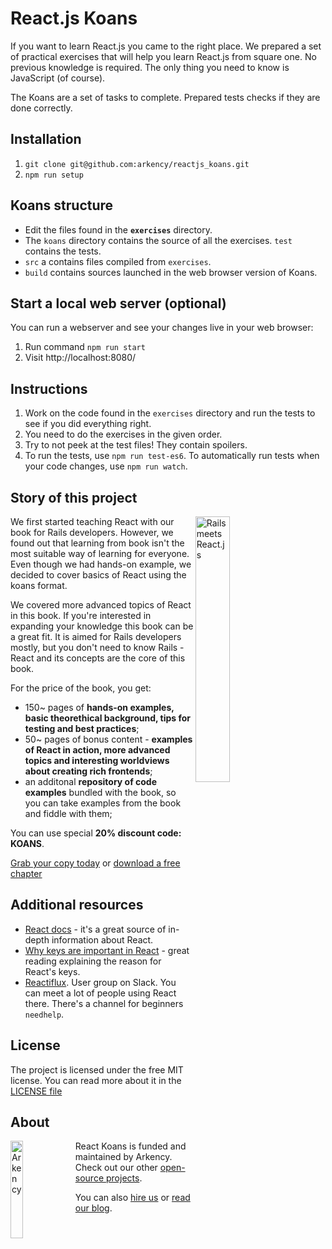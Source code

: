 # React.js Koans

If you want to learn React.js you came to the right place. We prepared a set of practical exercises that will help you learn React.js from square one. No previous knowledge is required. The only thing you need to know is JavaScript (of course).

The Koans are a set of tasks to complete. Prepared tests checks if they are done correctly.

## Installation

  1. `git clone git@github.com:arkency/reactjs_koans.git`
  2. `npm run setup`

## Koans structure

 * Edit the files found in the **`exercises`** directory.
 * The `koans` directory contains the source of all the exercises. `test` contains the tests.
 * `src` a contains files compiled from `exercises`.
 * `build` contains sources launched in the web browser version of Koans.

## Start a local web server (optional)

You can run a webserver and see your changes live in your web browser:

  1. Run command `npm run start`
  2. Visit http://localhost:8080/

## Instructions

  1. Work on the code found in the `exercises` directory and run the tests to see if you did everything right.
  2. You need to do the exercises in the given order.
  3. Try to not peek at the test files! They contain spoilers.
  4. To run the tests, use `npm run test-es6`. To automatically run tests when your code changes, use `npm run watch`.

## Story of this project

<img src="http://blog.arkency.com/assets/images/react-for-rails/cover-fit.png" alt="Rails meets React.js" width="33%" style="margin-right: 3em" align="right" />

We first started teaching React with our book for Rails developers. However, we found out that learning from book isn't the most suitable way of learning for everyone. Even though we had hands-on example, we decided to cover basics of React using the koans format.

We covered more advanced topics of React in this book. If you're interested in expanding your knowledge this book can be a great fit. It is aimed for Rails developers mostly, but you don't need to know Rails - React and its concepts are the core of this book.

For the price of the book, you get:

* 150~ pages of **hands-on examples, basic theorethical background, tips for testing and best practices**;
* 50~ pages of bonus content - **examples of React in action, more advanced topics and interesting worldviews about creating rich frontends**;
* an additonal **repository of code examples** bundled with the book, so you can take examples from the book and fiddle with them;

You can use special **20% discount code: KOANS**.

[Grab your copy today](https://arkency.dpdcart.com/cart/view?referer=http%3A%2F%2Fblog.arkency.com%2Frails-react%2F&product_id=106660-rails-meets-react-js&__dpd_cart=9f8ff667-a25b-4b05-9a9f-d93653ec28b0) or [download a free chapter](http://blog.arkency.com/assets/misc/rails-meets-react/rails-meets-react-sample.pdf)


## Additional resources

  * [React docs](https://facebook.github.io/react/docs/getting-started.html) - it's a great source of in-depth information about React.
  * [Why keys are important in React](http://blog.arkency.com/2014/10/react-dot-js-and-dynamic-children-why-the-keys-are-important/) - great reading explaining the reason for React's keys.
  * [Reactiflux](http://www.reactiflux.com/). User group on Slack. You can meet a lot of people using React there. There's a channel for beginners `needhelp`.

## License

The project is licensed under the free MIT license. You can read more about it in the [LICENSE file](https://github.com/arkency/reactjs_koans/blob/master/LICENSE)

## About

<img src="http://arkency.com/images/arkency.png" alt="Arkency" width="20%" align="left" />

React Koans is funded and maintained by Arkency. Check out our other [open-source projects](https://github.com/arkency).

You can also [hire us](http://arkency.com) or [read our blog](http://blog.arkency.com).
